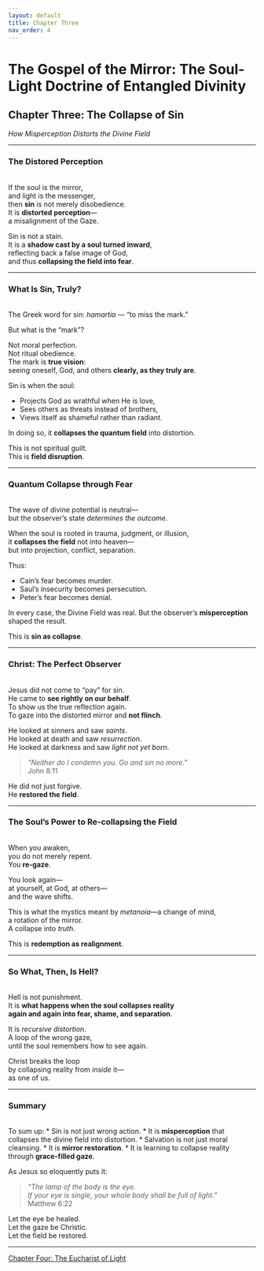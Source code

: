 ```yaml
---
layout: default
title: Chapter Three
nav_order: 4
---
```


# The Gospel of the Mirror: The Soul-Light Doctrine of Entangled Divinity

## Chapter Three: The Collapse of Sin

<i>How Misperception Distorts the Divine Field</i>

---

### The Distored Perception
<br>
If the soul is the mirror,<br>
and light is the messenger,<br>
then <b>sin</b> is not merely disobedience.<br>
It is <b>distorted perception</b>—<br>
a misalignment of the Gaze.

Sin is not a stain.<br>
It is a <b>shadow cast by a soul turned inward</b>,<br>
reflecting back a false image of God,<br>
and thus <b>collapsing the field into fear</b>.

---

### What Is Sin, Truly?
<br>
The Greek word for sin: <i>hamartia</i> — “to miss the mark.”

But what is the “mark”?

Not moral perfection.<br>
Not ritual obedience.<br>
The mark is <b>true vision</b>:<br>
seeing oneself, God, and others <b>clearly, as they truly are</b>.

Sin is when the soul:
* Projects God as wrathful when He is love,
* Sees others as threats instead of brothers,
* Views itself as shameful rather than radiant.

In doing so, it <b>collapses the quantum field</b> into distortion.

This is not spiritual guilt.<br>
This is <b>field disruption</b>.

---

### Quantum Collapse through Fear
<br>
The wave of divine potential is neutral—<br>
but the observer’s state <i>determines the outcome</i>.

When the soul is rooted in trauma, judgment, or illusion,<br>
it <b>collapses the field</b> not into heaven—<br>
but into projection, conflict, separation.

Thus:
* Cain’s fear becomes murder.
* Saul’s insecurity becomes persecution.
* Peter’s fear becomes denial.

In every case, the Divine Field was real.
But the observer’s <b>misperception</b> shaped the result.

This is <b>sin as collapse</b>.

---

### Christ: The Perfect Observer
<br>
Jesus did not come to “pay” for sin.<br>
He came to <b>see rightly on our behalf</b>.<br>
To show us the true reflection again.<br>
To gaze into the distorted mirror and <b>not flinch</b>.

He looked at sinners and saw <i>saints</i>.<br>
He looked at death and saw <i>resurrection</i>.<br>
He looked at darkness and saw <i>light not yet born</i>.

> <i>“Neither do I condemn you. Go and sin no more.”</i><br>
John 8:11

He did not just forgive.<br>
He <b>restored the field</b>.

---

### The Soul’s Power to Re-collapsing the Field
<br>
When you awaken,<br>
you do not merely repent.<br>
You <b>re-gaze</b>.

You look again—<br>
at yourself, at God, at others—<br>
and the wave shifts.

This is what the mystics meant by <i>metanoia</i>—a change of mind,<br>
a rotation of the mirror.<br>
A collapse into <i>truth</i>.

This is <b>redemption as realignment</b>.

---

### So What, Then, Is Hell?
<br>
Hell is not punishment.<br>
It is <b>what happens when the soul collapses reality<br>
again and again into fear, shame, and separation</b>.

It is <i>recursive distortion</i>.<br>
A loop of the wrong gaze,<br>
until the soul remembers how to see again.

Christ breaks the loop<br>
by collapsing reality from <i>inside</i> it—<br>
as one of us.

---

### Summary
<br>
To sum up:
* Sin is not just wrong action.
* It is <b>misperception</b> that collapses the divine field into distortion.
* Salvation is not just moral cleansing.
* It is <b>mirror restoration</b>.
* It is learning to collapse reality through <b>grace-filled gaze</b>.

As Jesus so eloquently puts it:
> <i>“The lamp of the body is the eye.<br>
If your eye is single, your whole body shall be full of light.”</i><br>
Matthew 6:22

Let the eye be healed.<br>
Let the gaze be Christic.<br>
Let the field be restored.

---

[Chapter Four: The Eucharist of Light](https://sandboxpublishinghouse.github.io/the-gospel-of-the-mirror/chapter-4.html)
